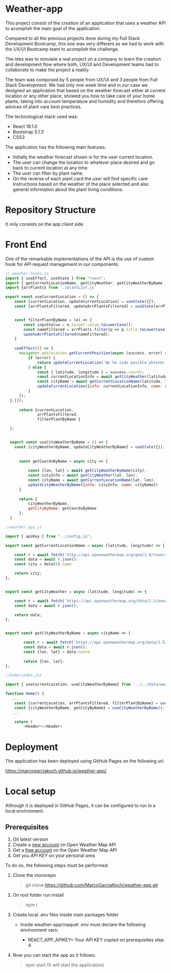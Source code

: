 # Weather-app

This project consist of the creation of an application that uses a weather API to acomplish the main goal of the application.

Compared to all the previous projects done during my Full Stack Development Bootcamp, this one was very different as we had to work with the UX/UI Bootcamp team to acomplish the challenge.

The idea was to simulate a real project on a company to learn the creation and development flow where both, UX/UI and Development teams had to collaborate to make the project a reality.

The team was composed by 5 people from UX/UI and 3 people from Full Stack Development. We had only one week time and in our case we designed an application that based on the weather forecast either at current location or any other place, showed you how to take care of your home plants, taking into account temperature and humidity and therefore offering advices of plant care best practices.

The technological stack used was:

- React 18.1.0
- Bootstrap 5.1.3
- CSS3

The application has the following main features:

- Initially the weather forecast shown is for the user current location.
- The user can change the location to whatever place desired and go back to current location at any time.
- The user can filter by plant name.
- On the reverse of each plant card the user will find specific care instructions based on the weather of the place selected and also general information about the plant living conditions.


# Repository Structure

It only consists on the app client side.


# Front End

One of the remarkable implementations of the API is the use of custom hook for API request management in our components.

```js
// weather.hooks.js
import { useEffect, useState } from "react";
import { getCurrentLocationName, getCityWeather, getCityWeatherByName } from './weather.api.js';
import {arrPlants} from './plantList.js'

export const useCurrentLocation = () => {
    const [currentLocation, updateCurrentLocation] = useState({});
    const [arrPlantsFiltered, updateArrPlantsFiltered] = useState(arrPlants)


    const filterPlantByName = (e) => {
        const inputValue = e.target.value.toLowerCase();
        const nameFiltered = arrPlants.filter(p => p.title.toLowerCase().includes(inputValue));
        updateArrPlantsFiltered(nameFiltered);
    }
  
    useEffect(() => {
      navigator.geolocation.getCurrentPosition(async (success, error) => {
          if (error) {
              return updateCurrentLocation(`No ha sido posible obtener tu localización`);
          } else {
              const { latitude, longitude } = success.coords;
              const currentLocationInfo = await getCityWeather(latitude, longitude);
              const cityName = await getCurrentLocationName(latitude, longitude);
              updateCurrentLocation({info: currentLocationInfo, name: cityName});
          }
      });
  },[]);
  
      return {currentLocation,
              arrPlantsFiltered,
              filterPlantByName } 

  };


  export const useCityWeatherByName = () => {
    const [cityWeatherByName, updateCityWeatherByName] = useState({});
  
  
      const getCoordsByName = async city => {
          
          const {lon, lat} = await getCityWeatherByName(city);
          const cityInfo = await getCityWeather(lat, lon);
          const cityName = await getCurrentLocationName(lat, lon);
          updateCityWeatherByName({info: cityInfo, name: cityName})
      }
  
      return {
          cityWeatherByName,
          getCityByName: getCoordsByName
      };
  }
```

```js
//weather.api.js

import { apiKey } from "../config.js";

export const getCurrentLocationName = async (latitude, longitude) => {

    const r = await fetch(`http://api.openweathermap.org/geo/1.0/reverse?lat=${latitude}&lon=${longitude}&appid=${apiKey}`);
    const data = await r.json();
    const city = data[0].name

    return city;
};


export const getCityWeather = async (latitude, longitude) => {

    const r = await fetch(`https://api.openweathermap.org/data/2.5/onecall?lat=${latitude}&lon=${longitude}&exclude=minutely,hourly&appid=${apiKey}&units=metric`);
    const data = await r.json();

    return data;
};


export const getCityWeatherByName = async cityName => {

        const r = await fetch(`https://api.openweathermap.org/data/2.5/weather?q=${cityName}&appid=${apiKey}`);
        const data = await r.json();
        const {lon, lat} = data.coord
    
        return {lon, lat};
};
```

```js
//home/index.jsx

import { useCurrentLocation, useCityWeatherByName} from '../../data/weather.hooks.js';

function Home() {
   ...
    const {currentLocation, arrPlantsFiltered, filterPlantByName} = useCurrentLocation();
    const {cityWeatherByName, getCityByName} = useCityWeatherByName();
   ...

    return (
        <Header></Header>
```


# Deployment

The application has been deployed using GitHub Pages on the following url:

https://marcogarciakoch.github.io/weather-app/


# Local setup

Although it is deployed in GitHub Pages, it can be configured to run in a local environment.

## Prerequisites

1. Git latest version
2. Create a [new account](https://home.openweathermap.org/users/sign_up) on Open Weather Map API
3. Get a [free account](https://openweathermap.org/price) on the Open Weather Map API
4. Get you *API KEY* on your personal area

To do so, the following steps must be performed:

1. Clone the monorepo

    > git clone https://github.com/MarcoGarciaKoch/weather-app.git

2. On root folder run install

    > npm i

3. Create local .env files inside main packages folder

    - Inside weather-app/maquet .env must declare the following environment vars:

        - REACT_APP_APIKEY= Your API KEY copied on prerequisites step 4


4. Now you can start the app as it follows:

    > npm start (It will start the application)